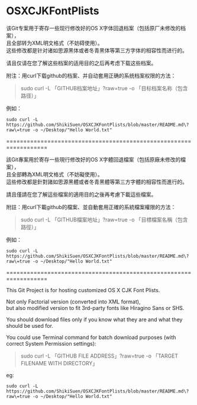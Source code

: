 OSXCJKFontPlists
================

该Git专案用于寄存一些现行修改好的OS X字体回退档案（包括原厂未修改的档案），<br>
且全部转为XML明文格式（不妨碍使用）。<br>
这些修改都是针对诸如思源黑体或者冬青黑体等第三方字体的相容性而进行的。

请且仅请在您了解这些档案的适用目的之后再考虑下载这些档案。<br>

附注：用curl下载github的档案、并自动套用正确的系统档案权限的方法：<br>
> sudo curl -L 「GITHUB档案地址」\?raw\=true -o 「目标档案名称（包含路径）」<br>

例如：<br>
<pre><code>sudo curl -L https://github.com/ShikiSuen/OSXCJKFontPlists/blob/master/README.md\?raw\=true -o ~/Desktop/"Hello World.txt"</code></pre>

==================================================================<br>

該Git專案用於寄存一些現行修改好的OS X字體回退檔案（包括原廠未修改的檔案），<br>
且全部轉為XML明文格式（不妨礙使用）。<br>
這些修改都是針對諸如思源黑體或者冬青黑體等第三方字體的相容性而進行的。

請且僅請在您了解這些檔案的適用目的之後再考慮下載這些檔案。<br>

附註：用curl下載github的檔案、並自動套用正確的系統檔案權限的方法：<br>
> sudo curl -L 「GITHUB檔案地址」\?raw\=true -o 「目標檔案名稱（包含路徑）」<br>

例如：<br>
<pre><code>sudo curl -L https://github.com/ShikiSuen/OSXCJKFontPlists/blob/master/README.md\?raw\=true -o ~/Desktop/"Hello World.txt"</code></pre>


==================================================================<br>

This Git Project is for hosting customized OS X CJK Font Plists.<br>

Not only Factorial version (converted into XML format),<br>
but also modified version to fit 3rd-party fonts like Hiragino Sans or SHS.<br>

You should download files only if you know what they are and what they should be used for.<br>

You could use Terminal command for batch download purposes (with correct System Permission settings):
> sudo curl -L 「GITHUB FILE ADDRESS」\?raw\=true -o 「TARGET FILENAME WITH DIRECTORY」<br>

eg:<br>
<pre><code>sudo curl -L https://github.com/ShikiSuen/OSXCJKFontPlists/blob/master/README.md\?raw\=true -o ~/Desktop/"Hello World.txt"</code></pre>
